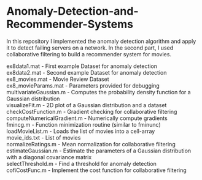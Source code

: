 # Anomaly-Detection-and-Recommender-Systems
In this repository I implemented the anomaly detection algorithm and apply it to detect failing servers on a network. In the second part, I used collaborative filtering to build a recommender system for movies.

ex8data1.mat - First example Dataset for anomaly detection
<br>ex8data2.mat - Second example Dataset for anomaly detection
<br>ex8_movies.mat - Movie Review Dataset
<br>ex8_movieParams.mat - Parameters provided for debugging
<br>multivariateGaussian.m - Computes the probability density function for a Gaussian distribution
<br>visualizeFit.m - 2D plot of a Gaussian distribution and a dataset
<br>checkCostFunction.m - Gradient checking for collaborative filtering
<br>computeNumericalGradient.m - Numerically compute gradients
<br>fmincg.m - Function minimization routine (similar to fminunc)
<br>loadMovieList.m - Loads the list of movies into a cell-array
<br>movie_ids.txt - List of movies
<br>normalizeRatings.m - Mean normalization for collaborative filtering
<br>estimateGaussian.m - Estimate the parameters of a Gaussian distribution with a diagonal covariance matrix
<br>selectThreshold.m - Find a threshold for anomaly detection
<br>cofiCostFunc.m - Implement the cost function for collaborative filtering
